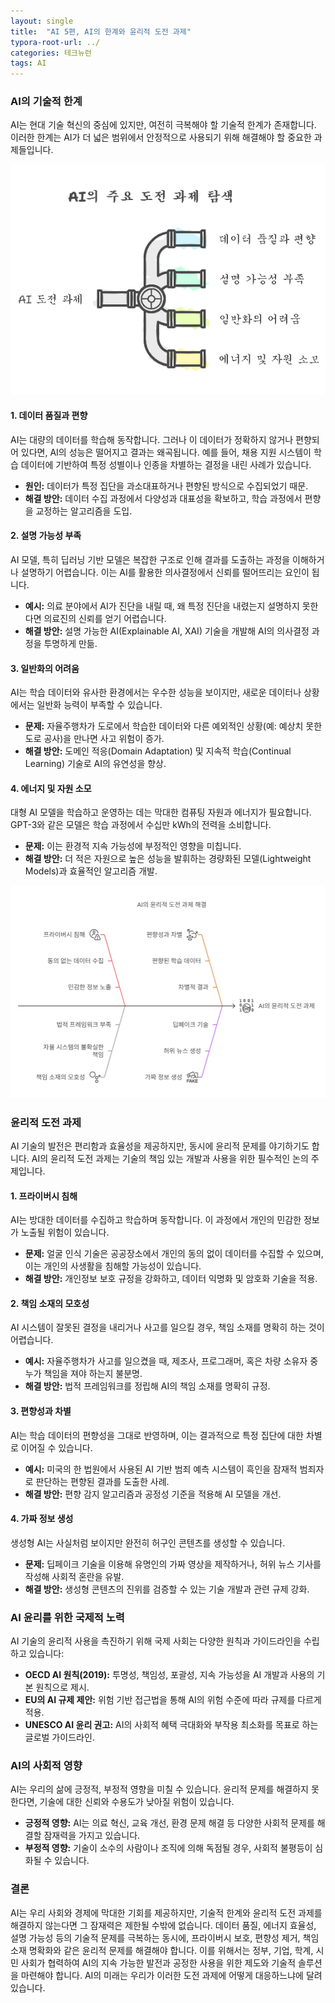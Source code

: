 ```yaml
---
layout: single
title:  "AI 5편, AI의 한계와 윤리적 도전 과제"
typora-root-url: ../
categories: 테크뉴런
tags: AI
---
```




### AI의 기술적 한계

AI는 현대 기술 혁신의 중심에 있지만, 여전히 극복해야 할 기술적 한계가 존재합니다. 이러한 한계는 AI가 더 넓은 범위에서 안정적으로 사용되기 위해 해결해야 할 중요한 과제들입니다.



![tnl-ai-05-01](/images/2025-01-23-05/tnl-ai-05-01.png)

#### 1. **데이터 품질과 편향**

AI는 대량의 데이터를 학습해 동작합니다. 그러나 이 데이터가 정확하지 않거나 편향되어 있다면, AI의 성능은 떨어지고 결과는 왜곡됩니다. 예를 들어, 채용 지원 시스템이 학습 데이터에 기반하여 특정 성별이나 인종을 차별하는 결정을 내린 사례가 있습니다.

- **원인:** 데이터가 특정 집단을 과소대표하거나 편향된 방식으로 수집되었기 때문.
- **해결 방안:** 데이터 수집 과정에서 다양성과 대표성을 확보하고, 학습 과정에서 편향을 교정하는 알고리즘을 도입.

#### 2. **설명 가능성 부족**

AI 모델, 특히 딥러닝 기반 모델은 복잡한 구조로 인해 결과를 도출하는 과정을 이해하거나 설명하기 어렵습니다. 이는 AI를 활용한 의사결정에서 신뢰를 떨어뜨리는 요인이 됩니다.

- **예시:** 의료 분야에서 AI가 진단을 내릴 때, 왜 특정 진단을 내렸는지 설명하지 못한다면 의료진의 신뢰를 얻기 어렵습니다.
- **해결 방안:** 설명 가능한 AI(Explainable AI, XAI) 기술을 개발해 AI의 의사결정 과정을 투명하게 만듦.

#### 3. **일반화의 어려움**

AI는 학습 데이터와 유사한 환경에서는 우수한 성능을 보이지만, 새로운 데이터나 상황에서는 일반화 능력이 부족할 수 있습니다.

- **문제:** 자율주행차가 도로에서 학습한 데이터와 다른 예외적인 상황(예: 예상치 못한 도로 공사)을 만나면 사고 위험이 증가.
- **해결 방안:** 도메인 적응(Domain Adaptation) 및 지속적 학습(Continual Learning) 기술로 AI의 유연성을 향상.

#### 4. **에너지 및 자원 소모**

대형 AI 모델을 학습하고 운영하는 데는 막대한 컴퓨팅 자원과 에너지가 필요합니다. GPT-3와 같은 모델은 학습 과정에서 수십만 kWh의 전력을 소비합니다.

- **문제:** 이는 환경적 지속 가능성에 부정적인 영향을 미칩니다.
- **해결 방안:** 더 적은 자원으로 높은 성능을 발휘하는 경량화된 모델(Lightweight Models)과 효율적인 알고리즘 개발.





![tnl-ai-05-02](/images/2025-01-23-05/tnl-ai-05-02.png)



### 윤리적 도전 과제

AI 기술의 발전은 편리함과 효율성을 제공하지만, 동시에 윤리적 문제를 야기하기도 합니다. AI의 윤리적 도전 과제는 기술의 책임 있는 개발과 사용을 위한 필수적인 논의 주제입니다.

#### 1. **프라이버시 침해**

AI는 방대한 데이터를 수집하고 학습하며 동작합니다. 이 과정에서 개인의 민감한 정보가 노출될 위험이 있습니다.

- **문제:** 얼굴 인식 기술은 공공장소에서 개인의 동의 없이 데이터를 수집할 수 있으며, 이는 개인의 사생활을 침해할 가능성이 있습니다.
- **해결 방안:** 개인정보 보호 규정을 강화하고, 데이터 익명화 및 암호화 기술을 적용.

#### 2. **책임 소재의 모호성**

AI 시스템이 잘못된 결정을 내리거나 사고를 일으킬 경우, 책임 소재를 명확히 하는 것이 어렵습니다.

- **예시:** 자율주행차가 사고를 일으켰을 때, 제조사, 프로그래머, 혹은 차량 소유자 중 누가 책임을 져야 하는지 불분명.
- **해결 방안:** 법적 프레임워크를 정립해 AI의 책임 소재를 명확히 규정.

#### 3. **편향성과 차별**

AI는 학습 데이터의 편향성을 그대로 반영하며, 이는 결과적으로 특정 집단에 대한 차별로 이어질 수 있습니다.

- **예시:** 미국의 한 법원에서 사용된 AI 기반 범죄 예측 시스템이 흑인을 잠재적 범죄자로 판단하는 편향된 결과를 도출한 사례.
- **해결 방안:** 편향 감지 알고리즘과 공정성 기준을 적용해 AI 모델을 개선.

#### 4. **가짜 정보 생성**

생성형 AI는 사실처럼 보이지만 완전히 허구인 콘텐츠를 생성할 수 있습니다.

- **문제:** 딥페이크 기술을 이용해 유명인의 가짜 영상을 제작하거나, 허위 뉴스 기사를 작성해 사회적 혼란을 유발.
- **해결 방안:** 생성형 콘텐츠의 진위를 검증할 수 있는 기술 개발과 관련 규제 강화.



### AI 윤리를 위한 국제적 노력

AI 기술의 윤리적 사용을 촉진하기 위해 국제 사회는 다양한 원칙과 가이드라인을 수립하고 있습니다:

- **OECD AI 원칙(2019):** 투명성, 책임성, 포괄성, 지속 가능성을 AI 개발과 사용의 기본 원칙으로 제시.
- **EU의 AI 규제 제안:** 위험 기반 접근법을 통해 AI의 위험 수준에 따라 규제를 다르게 적용.
- **UNESCO AI 윤리 권고:** AI의 사회적 혜택 극대화와 부작용 최소화를 목표로 하는 글로벌 가이드라인.



### AI의 사회적 영향

AI는 우리의 삶에 긍정적, 부정적 영향을 미칠 수 있습니다. 윤리적 문제를 해결하지 못한다면, 기술에 대한 신뢰와 수용도가 낮아질 위험이 있습니다.

- **긍정적 영향:** AI는 의료 혁신, 교육 개선, 환경 문제 해결 등 다양한 사회적 문제를 해결할 잠재력을 가지고 있습니다.
- **부정적 영향:** 기술이 소수의 사람이나 조직에 의해 독점될 경우, 사회적 불평등이 심화될 수 있습니다.



### 결론

AI는 우리 사회와 경제에 막대한 기회를 제공하지만, 기술적 한계와 윤리적 도전 과제를 해결하지 않는다면 그 잠재력은 제한될 수밖에 없습니다. 데이터 품질, 에너지 효율성, 설명 가능성 등의 기술적 문제를 극복하는 동시에, 프라이버시 보호, 편향성 제거, 책임 소재 명확화와 같은 윤리적 문제를 해결해야 합니다. 이를 위해서는 정부, 기업, 학계, 시민 사회가 협력하여 AI의 지속 가능한 발전과 공정한 사용을 위한 제도와 기술적 솔루션을 마련해야 합니다. AI의 미래는 우리가 이러한 도전 과제에 어떻게 대응하느냐에 달려 있습니다.
